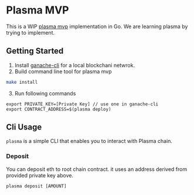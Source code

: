 # Plasma MVP
This is a WIP [plasma mvp](https://ethresear.ch/t/minimal-viable-plasma/426) implementation in Go. We are learning plasma by trying to implement.

## Getting Started

1. Install [ganache-cli](https://github.com/trufflesuite/ganache-cli) for a local blockchani netwrok.
2. Build command line tool for plasma mvp

```sh
make install
```

3. Run following commands

```
export PRIVATE_KEY=[Private Key] // use one in ganache-cli
export CONTRACT_ADDRESS=$(plasma deploy)
```

## Cli Usage

`plasma` is a simple CLI that enables you to interact with Plasma chain.

### Deposit

You can deposit eth to root chain contract. it uses an address derived from provided private key above.

```
plasma deposit [AMOUNT]
```
